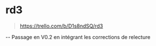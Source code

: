 rd3
===

> https://trello.com/b/D1s8ndSQ/rd3

--
Passage en V0.2 en intégrant les corrections de relecture

